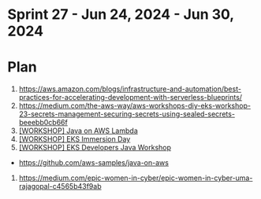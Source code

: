 <h1>Sprint 27 - Jun 24, 2024 - Jun 30, 2024</h1>

# Plan

1. https://aws.amazon.com/blogs/infrastructure-and-automation/best-practices-for-accelerating-development-with-serverless-blueprints/
1. https://medium.com/the-aws-way/aws-workshops-diy-eks-workshop-23-secrets-management-securing-secrets-using-sealed-secrets-beeebb0cb66f
3. [[WORKSHOP] Java on AWS Lambda](https://catalog.workshops.aws/java-on-aws-lambda/en-US)
4. [[WORKSHOP] EKS Immersion Day](https://catalog.workshops.aws/eks-immersionday/en-US/introduction)
5. [[WORKSHOP] EKS Developers Java Workshop](https://developers.eksworkshop.com/docs/java/)
- https://github.com/aws-samples/java-on-aws

1. https://medium.com/epic-women-in-cyber/epic-women-in-cyber-uma-rajagopal-c4565b43f9ab